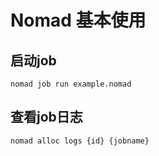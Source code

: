 # Nomad 基本使用

## 启动job

`nomad job run example.nomad`

## 查看job日志

`nomad alloc logs {id} {jobname}`